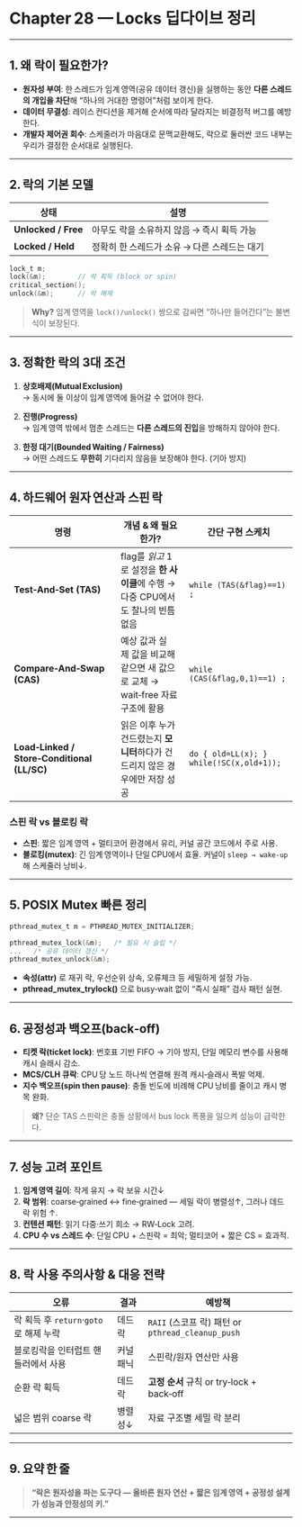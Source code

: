 

# Chapter 28 — Locks 딥다이브 정리

---

## 1. 왜 락이 필요한가?

- **원자성 부여**: 한 스레드가 임계 영역(공유 데이터 갱신)을 실행하는 동안 **다른 스레드의 개입을 차단**해 “하나의 거대한 명령어”처럼 보이게 한다.  
- **데이터 무결성**: 레이스 컨디션을 제거해 순서에 따라 달라지는 비결정적 버그를 예방한다.  
- **개발자 제어권 회수**: 스케줄러가 마음대로 문맥교환해도, 락으로 둘러싼 코드 내부는 우리가 결정한 순서대로 실행된다.

---

## 2. 락의 기본 모델

| 상태 | 설명 |
|------|------|
| **Unlocked / Free** | 아무도 락을 소유하지 않음 → 즉시 획득 가능 |
| **Locked / Held**   | 정확히 한 스레드가 소유 → 다른 스레드는 대기 |

```c
lock_t m;
lock(&m);        // 락 획득 (block or spin)
critical_section();
unlock(&m);      // 락 해제
```

> **Why?** 임계 영역을 `lock()/unlock()` 쌍으로 감싸면 “하나만 들어간다”는 불변식이 보장된다.

---

## 3. 정확한 락의 3대 조건

1. **상호배제(Mutual Exclusion)**  
   → 동시에 둘 이상이 임계 영역에 들어갈 수 없어야 한다.  

2. **진행(Progress)**  
   → 임계 영역 밖에서 멈춘 스레드는 **다른 스레드의 진입**을 방해하지 않아야 한다.  

3. **한정 대기(Bounded Waiting / Fairness)**  
   → 어떤 스레드도 **무한히** 기다리지 않음을 보장해야 한다. (기아 방지)

---

## 4. 하드웨어 원자 연산과 스핀 락

| 명령 | 개념 & 왜 필요한가? | 간단 구현 스케치 |
|------|--------------------|------------------|
| **Test‑And‑Set (TAS)** | flag를 *읽고* 1로 설정을 **한 사이클**에 수행 → 다중 CPU에서도 찰나의 빈틈 없음 | `while (TAS(&flag)==1) ;` |
| **Compare‑And‑Swap (CAS)** | 예상 값과 실제 값을 비교해 같으면 새 값으로 교체 → wait‑free 자료구조에 활용 | `while (CAS(&flag,0,1)==1) ;` |
| **Load‑Linked / Store‑Conditional (LL/SC)** | 읽은 이후 누가 건드렸는지 **모니터**하다가 건드리지 않은 경우에만 저장 성공 | `do { old=LL(x); } while(!SC(x,old+1));` |

### 스핀 락 vs 블로킹 락
- **스핀**: 짧은 임계 영역 + 멀티코어 환경에서 유리, 커널 공간 코드에서 주로 사용.  
- **블로킹(mutex)**: 긴 임계 영역이나 단일 CPU에서 효율. 커널이 `sleep → wake‑up` 해 스케줄러 낭비↓.

---

## 5. POSIX Mutex 빠른 정리

```c
pthread_mutex_t m = PTHREAD_MUTEX_INITIALIZER;

pthread_mutex_lock(&m);   /* 필요 시 슬립 */
...   /* 공유 데이터 갱신 */
pthread_mutex_unlock(&m);
```

- **속성(attr)** 로 재귀 락, 우선순위 상속, 오류체크 등 세밀하게 설정 가능.  
- **pthread_mutex_trylock()** 으로 busy‑wait 없이 “즉시 실패” 검사 패턴 실현.

---

## 6. 공정성과 백오프(back‑off)

- **티켓 락(ticket lock)**: 번호표 기반 FIFO → 기아 방지, 단일 메모리 변수를 사용해 캐시 슬래시 감소.  
- **MCS/CLH 큐락**: CPU 당 노드 하나씩 연결해 원격 캐시‑슬래시 폭발 억제.  
- **지수 백오프(spin then pause)**: 충돌 빈도에 비례해 CPU 낭비를 줄이고 캐시 병목 완화.

> **왜?** 단순 TAS 스핀락은 충돌 상황에서 bus lock 폭풍을 일으켜 성능이 급락한다.

---

## 7. 성능 고려 포인트

1. **임계 영역 길이**: 작게 유지 → 락 보유 시간↓  
2. **락 범위**: coarse‑grained ↔ fine‑grained — 세밀 락이 병렬성↑, 그러나 데드락 위험 ↑.  
3. **컨텐션 패턴**: 읽기 다중·쓰기 희소 → RW‑Lock 고려.  
4. **CPU 수 vs 스레드 수**: 단일 CPU + 스핀락 = 최악; 멀티코어 + 짧은 CS = 효과적.

---

## 8. 락 사용 주의사항 & 대응 전략

| 오류 | 결과 | 예방책 |
|------|------|---------|
| 락 획득 후 `return`·`goto` 로 해제 누락 | 데드락 | `RAII` (스코프 락) 패턴 or `pthread_cleanup_push` |
| 블로킹락을 인터럽트 핸들러에서 사용 | 커널 패닉 | 스핀락/원자 연산만 사용 |
| 순환 락 획득 | 데드락 | **고정 순서** 규칙 or try‑lock + back‑off |
| 넓은 범위 coarse 락 | 병렬성↓ | 자료 구조별 세밀 락 분리 |

---

## 9. 요약 한 줄

> **“락은 원자성을 파는 도구다 — 올바른 원자 연산 + 짧은 임계 영역 + 공정성 설계가 성능과 안정성의 키.”**

---